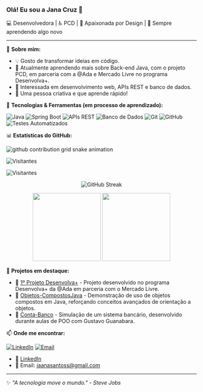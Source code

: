 

### Olá! Eu sou a Jana Cruz 👋

💻 Desenvolvedora | ♿ PCD | 🎨 Apaixonada por Design | 🚀 Sempre aprendendo algo novo

---

🌟 **Sobre mim:**
- 💡 Gosto de transformar ideias em código.
- 🌱 Atualmente aprendendo mais sobre Back-end Java, com o projeto PCD, em parceria com a @Ada e Mercado Livre no programa Desenvolva+.
- 🎯 Interessada em desenvolvimento web, APIs REST e banco de dados.
- 🎨 Uma pessoa criativa e que aprende rápido!

📌 **Tecnologias & Ferramentas (em processo de aprendizado):**

![Java](https://img.shields.io/badge/-Java-007396?style=flat&logo=java&logoColor=white)
![Spring Boot](https://img.shields.io/badge/-Spring%20Boot-6DB33F?style=flat&logo=spring&logoColor=white)
![APIs REST](https://img.shields.io/badge/-APIs%20REST-FF6F00?style=flat&logo=api&logoColor=white)
![Banco de Dados](https://img.shields.io/badge/-Banco%20de%20Dados-4479A1?style=flat&logo=mysql&logoColor=white)
![Git](https://img.shields.io/badge/-Git-F05032?style=flat&logo=git&logoColor=white)
![GitHub](https://img.shields.io/badge/-GitHub-181717?style=flat&logo=github&logoColor=white)
![Testes Automatizados](https://img.shields.io/badge/-Testes%20Automatizados-9C27B0?style=flat&logo=testing-library&logoColor=white)

📊 **Estatísticas do GitHub:**

<picture>
  <source media="(prefers-color-scheme: dark)" srcset="https://raw.githubusercontent.com/JanaCruzS/JanaCruzS/output/github-contribution-grid-snake-dark.svg">
  <source media="(prefers-color-scheme: light)" srcset="https://raw.githubusercontent.com/JanaCruzS/JanaCruzS/output/github-contribution-grid-snake.svg">
  <img alt="github contribution grid snake animation" src="https://raw.githubusercontent.com/JanaCruzS/JanaCruzS/output/github-contribution-grid-snake.svg">
</picture>

![Visitantes](https://komarev.com/ghpvc/?username=JanaCruzS&label=Profile%20Views&color=blue&style=flat)

![Visitantes](https://komarev.com/ghpvc/?username=JanaCruzS&label=Profile%20Views&color=blue&style=flat)

<p align="center">
  <img src="https://github-readme-streak-stats.herokuapp.com/?user=JanaCruzS&theme=dracula" alt="GitHub Streak"/>
</p>

<p align="center">
  <img height="180em" src="https://github-readme-stats.vercel.app/api?username=JanaCruzS&show_icons=true&theme=dracula&include_all_commits=true&count_private=true"/>
  <img height="180em" src="https://github-readme-stats.vercel.app/api/top-langs/?username=JanaCruzS&layout=compact&langs_count=7&theme=dracula"/>
</p>

🚀 **Projetos em destaque:**
- 🔹 [1º Projeto Desenvolva+](https://github.com/JanaCruzS/1ProjetoDesenvolva-) - Projeto desenvolvido no programa Desenvolva+ da @Ada em parceria com o Mercado Livre.
- 🔹 [Objetos-CompostosJava](https://github.com/JanaCruzS/Objetos-CompostosJava) - Demonstração de uso de objetos compostos em Java, reforçando conceitos avançados de orientação a objetos.
- 🔹 [Conta-Banco](https://github.com/JanaCruzS/Conta-Banco) - Simulação de um sistema bancário, desenvolvido durante aulas de POO com Gustavo Guanabara.


📫 **Onde me encontrar:**

[![LinkedIn](https://img.shields.io/badge/-LinkedIn-blue?style=flat&logo=linkedin&logoColor=white)](https://www.linkedin.com/in/janainacruzoficial/)
[![Email](https://img.shields.io/badge/-Email-red?style=flat&logo=gmail&logoColor=white)](mailto:jaanasantoss@gmail.com)
- 💼 [LinkedIn](https://www.linkedin.com/in/janainacruzoficial/)
- 📧 Email: jaanasantoss@gmail.com

---

✨ _"A tecnologia move o mundo." - Steve Jobs_
